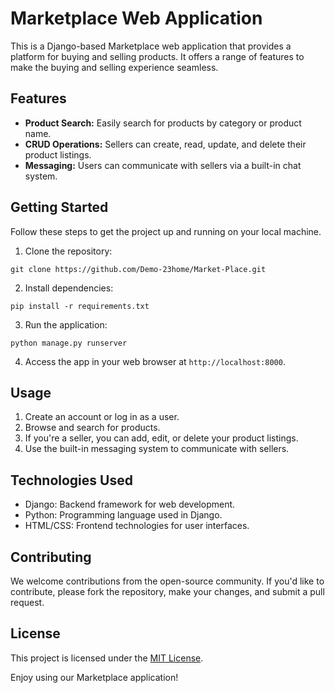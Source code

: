 # Marketplace Web Application

This is a Django-based Marketplace web application that provides a platform for buying and selling products. It offers a range of features to make the buying and selling experience seamless.

## Features

- **Product Search:** Easily search for products by category or product name.
- **CRUD Operations:** Sellers can create, read, update, and delete their product listings.
- **Messaging:** Users can communicate with sellers via a built-in chat system.

## Getting Started

Follow these steps to get the project up and running on your local machine.

1. Clone the repository:
```
git clone https://github.com/Demo-23home/Market-Place.git
```


2. Install dependencies:
```
pip install -r requirements.txt
```


3. Run the application:
```
python manage.py runserver
```

4. Access the app in your web browser at `http://localhost:8000`.

## Usage

1. Create an account or log in as a user.
2. Browse and search for products.
3. If you're a seller, you can add, edit, or delete your product listings.
4. Use the built-in messaging system to communicate with sellers.

## Technologies Used

- Django: Backend framework for web development.
- Python: Programming language used in Django.
- HTML/CSS: Frontend technologies for user interfaces.

## Contributing

We welcome contributions from the open-source community. If you'd like to contribute, please fork the repository, make your changes, and submit a pull request.

## License

This project is licensed under the [MIT License](LICENSE).

Enjoy using our Marketplace application!
